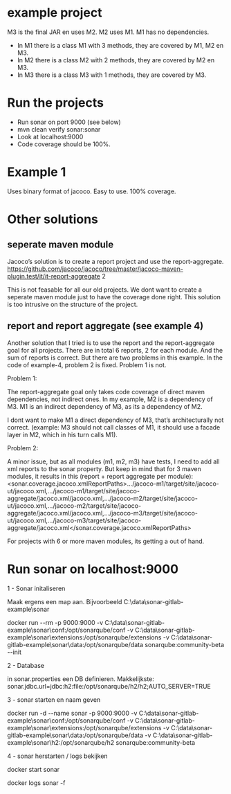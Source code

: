 # example project

M3 is the final JAR en uses M2. M2 uses M1. M1 has no dependencies.

* In M1 there is a class M1 with 3 methods, they are covered by M1, M2 en M3.
* In M2 there is a class M2 with 2 methods, they are covered by     M2 en M3.
* In M3 there is a class M3 with 1 methods, they are covered by           M3.


# Run the projects

* Run sonar on port 9000 (see below)
* mvn clean verify sonar:sonar
* Look at localhost:9000
* Code coverage should be 100%.

# Example 1

Uses binary format of jacoco. Easy to use. 100% coverage.

# Other solutions

## seperate maven module

Jacoco’s solution is to create a report project and use the report-aggregate. https://github.com/jacoco/jacoco/tree/master/jacoco-maven-plugin.test/it/it-report-aggregate 2

This is not feasable for all our old projects. We dont want to create a seperate maven module just to have the coverage done right. This solution is too intrusive on the structure of the project.

## report and report aggregate (see example 4)

Another solution that I tried is to use the report and the report-aggregate goal for all projects. There are in total 6 reports, 2 for each module. And the sum of reports is correct. But there are two problems in this example. In the code of example-4, problem 2 is fixed. Problem 1 is not.

Problem 1:

The report-aggregate goal only takes code coverage of direct maven dependencies, not indirect ones. In my example, M2 is a dependency of M3. M1 is an indirect dependency of M3, as its a dependency of M2.

I dont want to make M1 a direct dependency of M3, that’s architecturally not correct. (example: M3 should not call classes of M1, it should use a facade layer in M2, which in his turn calls M1).

Problem 2:

A minor issue, but as all modules (m1, m2, m3) have tests, I need to add all xml reports to the sonar property.
But keep in mind that for 3 maven modules, it results in this (report + report aggregate per module): <sonar.coverage.jacoco.xmlReportPaths>…/jacoco-m1/target/site/jacoco-ut/jacoco.xml,…/jacoco-m1/target/site/jacoco-aggregate/jacoco.xml/jacoco.xml,…/jacoco-m2/target/site/jacoco-ut/jacoco.xml,…/jacoco-m2/target/site/jacoco-aggregate/jacoco.xml/jacoco.xml,…/jacoco-m3/target/site/jacoco-ut/jacoco.xml,…/jacoco-m3/target/site/jacoco-aggregate/jacoco.xml</sonar.coverage.jacoco.xmlReportPaths>

For projects with 6 or more maven modules, its getting a out of hand.

# Run sonar on localhost:9000

1 - Sonar initaliseren

Maak ergens een map aan. Bijvoorbeeld C:\data\sonar-gitlab-example\sonar

docker run --rm -p 9000:9000 -v C:\data\sonar-gitlab-example\sonar\conf:/opt/sonarqube/conf -v C:\data\sonar-gitlab-example\sonar\extensions:/opt/sonarqube/extensions -v C:\data\sonar-gitlab-example\sonar\data:/opt/sonarqube/data sonarqube:community-beta --init

2 - Database

in sonar.properties een DB definieren. Makkelijkste: sonar.jdbc.url=jdbc:h2:file:/opt/sonarqube/h2/h2;AUTO_SERVER=TRUE

3 - sonar starten en naam geven

docker run -d --name sonar -p 9000:9000 -v C:\data\sonar-gitlab-example\sonar\conf:/opt/sonarqube/conf -v C:\data\sonar-gitlab-example\sonar\extensions:/opt/sonarqube/extensions -v C:\data\sonar-gitlab-example\sonar\data:/opt/sonarqube/data -v C:\data\sonar-gitlab-example\sonar\h2:/opt/sonarqube/h2 sonarqube:community-beta

4 - sonar herstarten / logs bekijken

docker start sonar

docker logs sonar -f
